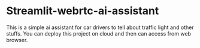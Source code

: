 # Streamlit-webrtc-ai-assistant
This is a simple ai assistant for car drivers to tell about traffic light and other stuffs. You can deploy this project on cloud and then can access from web browser. 
